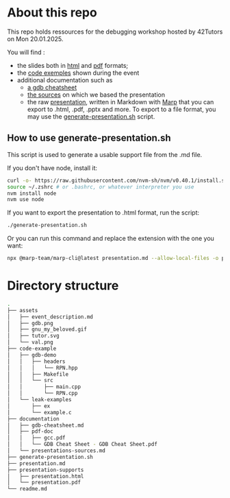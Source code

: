 # About this repo
This repo holds ressources for the debugging workshop hosted by 42Tutors on Mon 20.01.2025. 

You will find :
- the slides both in [html](presentation-supports/presentation.html) and [pdf](presentation-supports/presentation.pdf) formats;
- the [code exemples](code-example) shown during the event
- additional documentation such as
	- [a gdb cheatsheet](documentation/gdb-cheatsheet.md)
	- [the sources](documentation/presentations-sources.md) on which we based the presentation
	- the raw [presentation](presentation.md), written in Markdown with [Marp](https://github.com/marp-team/marp-cli) that you can export to .html, .pdf, .pptx and more. To export to a file format, you may use the [generate-presentation.sh](#how-to-use) script.

## How to use generate-presentation.sh
This script is used to generate a usable support file from the .md file. 

If you don't have node, install it:
```bash
curl -o- https://raw.githubusercontent.com/nvm-sh/nvm/v0.40.1/install.sh | bash
source ~/.zshrc # or .bashrc, or whatever interpreter you use
nvm install node
nvm use node
```
If you want to export the presentation to .html format, run the script: 
```bash
./generate-presentation.sh
```
Or you can run this command and replace the extension with the one you want:
```bash
npx @marp-team/marp-cli@latest presentation.md --allow-local-files -o presentation-supports/presentation.<html|pdf|pptx> 
```

# Directory structure
```bash
.
├── assets
│   ├── event_description.md
│   ├── gdb.png
│   ├── gnu_my_beloved.gif
│   ├── tutor.svg
│   └── val.png
├── code-example
│   ├── gdb-demo
│   │   ├── headers
│   │   │   └── RPN.hpp
│   │   ├── Makefile
│   │   └── src
│   │       ├── main.cpp
│   │       └── RPN.cpp
│   └── leak-examples
│       ├── ex
│       └── example.c
├── documentation
│   ├── gdb-cheatsheet.md
│   ├── pdf-doc
│   │   ├── gcc.pdf
│   │   └── GDB Cheat Sheet - GDB Cheat Sheet.pdf
│   └── presentations-sources.md
├── generate-presentation.sh
├── presentation.md
├── presentation-supports
│   ├── presentation.html
│   └── presentation.pdf
└── readme.md

```